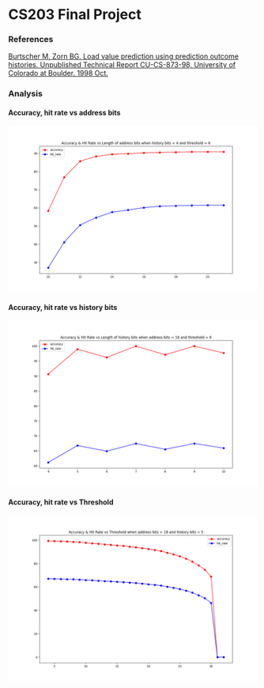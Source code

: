 # CS203 Final Project

### References
[Burtscher M, Zorn BG. Load value prediction using prediction outcome histories. Unpublished Technical Report CU-CS-873-98, University of Colorado at Boulder. 1998 Oct.](https://userweb.cs.txstate.edu/~burtscher/papers/tr98.pdf)

### Analysis

#### Accuracy, hit rate vs address bits
![Accuracy, hit rate vs address bits](https://github.com/ViveK-PothinA/CS203-Final-Project/blob/master/Accuracy%2C%20hit%20rate%20vs%20address%20bits.png?raw=true)

#### Accuracy, hit rate vs history bits
![Accuracy, hit rate vs history bits](https://github.com/ViveK-PothinA/CS203-Final-Project/blob/master/Accuracy%2C%20hit%20rate%20vs%20history%20bits.png?raw=true)

#### Accuracy, hit rate vs Threshold
![Accuracy, hit rate vs Threshold](https://github.com/ViveK-PothinA/CS203-Final-Project/blob/master/Accuracy%2C%20hit%20rate%20vs%20Threshold.png?raw=true)
